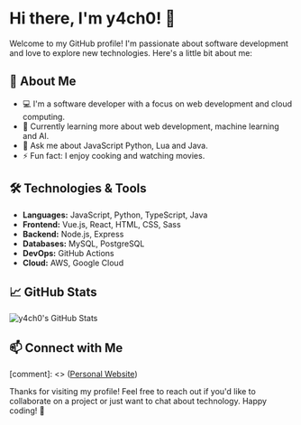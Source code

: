 # Hi there, I'm y4ch0! 👋

Welcome to my GitHub profile! I'm passionate about software development and love to explore new technologies. Here's a little bit about me:

## 🚀 About Me

- 💻 I'm a software developer with a focus on web development and cloud computing.
- 🌱 Currently learning more about web development, machine learning and AI.
- 💬 Ask me about JavaScript Python, Lua and Java.
- ⚡ Fun fact: I enjoy cooking and watching movies.

## 🛠️ Technologies & Tools

- **Languages:** JavaScript, Python, TypeScript, Java
- **Frontend:** Vue.js, React, HTML, CSS, Sass
- **Backend:** Node.js, Express
- **Databases:** MySQL, PostgreSQL
- **DevOps:** GitHub Actions
- **Cloud:** AWS, Google Cloud

## 📈 GitHub Stats

![y4ch0's GitHub Stats](https://github-readme-stats.vercel.app/api?username=y4ch0&show_icons=true&theme=radical)

## 📫 Connect with Me

[comment]: <> ([Personal Website](https://y4ch0.dev))

Thanks for visiting my profile! Feel free to reach out if you'd like to collaborate on a project or just want to chat about technology. Happy coding! 🚀
